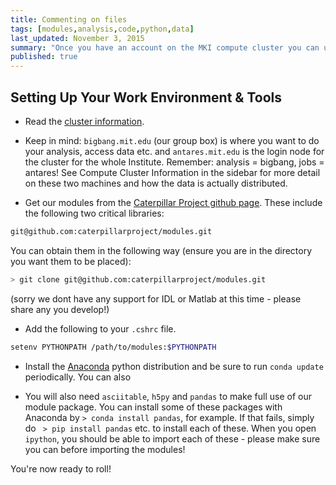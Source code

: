 ```yaml
---
title: Commenting on files
tags: [modules,analysis,code,python,data]
last_updated: November 3, 2015
summary: "Once you have an account on the MKI compute cluster you can use these tools to get your started on accessing the Caterpillar data."
published: true
---
```


## Setting Up Your Work Environment & Tools

* Read the [cluster information](https://github.com/caterpillarproject/wiki/wiki/Cluster-Information).

* Keep in mind: `bigbang.mit.edu` (our group box) is where you want to do your analysis, access data etc. and `antares.mit.edu` is the login node for the cluster for the whole Institute. Remember: analysis = bigbang, jobs = antares! See Compute Cluster Information in the sidebar for more detail on these two machines and how the data is actually distributed.

* Get our modules from the [Caterpillar Project github page](https://github.com/caterpillarproject). These include the following two critical libraries:

```bash
git@github.com:caterpillarproject/modules.git
```

You can obtain them in the following way (ensure you are in the directory you want them to be placed):

```bash
> git clone git@github.com:caterpillarproject/modules.git
```

(sorry we dont have any support for IDL or Matlab at this time - please share any you develop!)

* Add the following to your `.cshrc` file.

```bash
setenv PYTHONPATH /path/to/modules:$PYTHONPATH
```

* Install the [Anaconda](https://store.continuum.io/cshop/anaconda/) python distribution and be sure to run `conda update` periodically. You can also

* You will also need `asciitable`, `h5py` and `pandas` to make full use of our module package. You can install some of these packages with Anaconda by `> conda install pandas`, for example. If that fails, simply do ` > pip install pandas` etc. to install each of these. When you open `ipython`, you should be able to import each of these - please make sure you can before importing the modules! 

You're now ready to roll!

